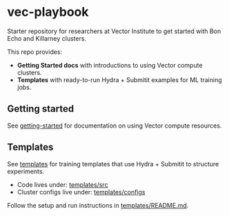 # vec-playbook

Starter repository for researchers at Vector Institute to get started with Bon Echo and Killarney clusters.

This repo provides:
- **Getting Started docs** with introductions to using Vector compute clusters.
- **Templates** with ready-to-run Hydra + Submitit examples for ML training jobs.


## Getting started

See [getting-started](./getting-started) for documentation on using Vector compute resources.

## Templates

See [templates](./templates) for training templates that use Hydra + Submitit to structure experiments.

- Code lives under: [templates/src](./templates/src)
- Cluster configs live under: [templates/configs](./templates/configs)

Follow the setup and run instructions in [templates/README.md](./templates/README.md).
